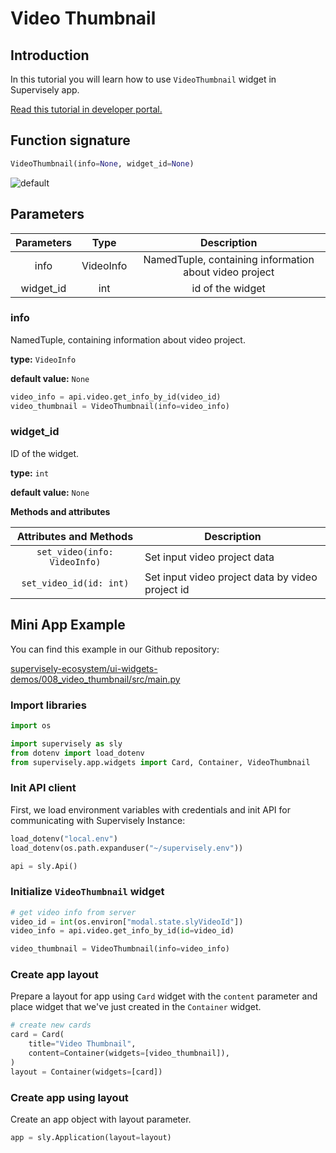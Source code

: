 # Video Thumbnail

## Introduction

In this tutorial you will learn how to use `VideoThumbnail` widget in Supervisely app.

[Read this tutorial in developer portal.](https://developer.supervise.ly/app-development/apps-with-gui/VideoThumbnail)

## Function signature

```python
VideoThumbnail(info=None, widget_id=None)
```

![default](https://user-images.githubusercontent.com/79905215/213988894-d4420e3e-5003-431b-8be1-01b1ddbf98df.png)

## Parameters

| Parameters |   Type    |                      Description                       |
| :--------: | :-------: | :----------------------------------------------------: |
|    info    | VideoInfo | NamedTuple, containing information about video project |
| widget_id  |    int    |                    id of the widget                    |

### info

NamedTuple, containing information about video project.

**type:** `VideoInfo`

**default value:** `None`

```python
video_info = api.video.get_info_by_id(video_id)
video_thumbnail = VideoThumbnail(info=video_info)
```

### widget_id

ID of the widget.

**type:** `int`

**default value:** `None`

**Methods and attributes**

|    Attributes and Methods    | Description                                      |
| :--------------------------: | ------------------------------------------------ |
| `set_video(info: VideoInfo)` | Set input video project data                     |
|   `set_video_id(id: int)`    | Set input video project data by video project id |

## Mini App Example

You can find this example in our Github repository:

[supervisely-ecosystem/ui-widgets-demos/008_video_thumbnail/src/main.py](https://github.com/supervisely-ecosystem/ui-widgets-demos/blob/master/008_video_thumbnail/src/main.py)

### Import libraries

```python
import os

import supervisely as sly
from dotenv import load_dotenv
from supervisely.app.widgets import Card, Container, VideoThumbnail
```

### Init API client

First, we load environment variables with credentials and init API for communicating with Supervisely Instance:

```python
load_dotenv("local.env")
load_dotenv(os.path.expanduser("~/supervisely.env"))

api = sly.Api()
```

### Initialize `VideoThumbnail` widget

```python
# get video info from server
video_id = int(os.environ["modal.state.slyVideoId"])
video_info = api.video.get_info_by_id(id=video_id)

video_thumbnail = VideoThumbnail(info=video_info)
```

### Create app layout

Prepare a layout for app using `Card` widget with the `content` parameter and place widget that we've just created in the `Container` widget.

```python
# create new cards
card = Card(
    title="Video Thumbnail",
    content=Container(widgets=[video_thumbnail]),
)
layout = Container(widgets=[card])
```

### Create app using layout

Create an app object with layout parameter.

```python
app = sly.Application(layout=layout)
```
